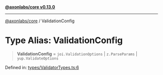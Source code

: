 [**@axonlabs/core v0.13.0**](../README.md)

***

[@axonlabs/core](../globals.md) / ValidationConfig

# Type Alias: ValidationConfig

> **ValidationConfig** = `joi.ValidationOptions` \| `z.ParseParams` \| `yup.ValidateOptions`

Defined in: [types/ValidatorTypes.ts:6](https://github.com/AxonJsLabs/AxonJs/blob/407e35cea641a89da71a37171ebae2edf17c9012/src/types/ValidatorTypes.ts#L6)
